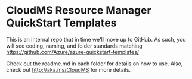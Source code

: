 # CloudMS Resource Manager QuickStart Templates

This is an internal repo that in time we'll move up to GitHub.  As such, you will see coding, naming, and folder standards matching https://github.com/Azure/azure-quickstart-templates/ 

Check out the readme.md in each folder for details on how to use.  Also, check out http://aka.ms/CloudMS for more details.
